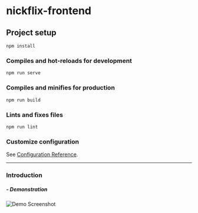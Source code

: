 # nickflix-frontend

## Project setup
```
npm install
```

### Compiles and hot-reloads for development
```
npm run serve
```

### Compiles and minifies for production
```
npm run build
```

### Lints and fixes files
```
npm run lint
```

### Customize configuration
See [Configuration Reference](https://cli.vuejs.org/config/).

---

### Introduction

##### - Demonstration

![Demo Screenshot](https://github.com/nicolaslima321/NickFlix/blob/master/nickflix-frontend/public/home-beta-screenshot.jpg?raw=true "Home Screenshot")